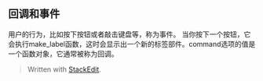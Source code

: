 ## 回调和事件
用户的行为，比如按下按钮或者敲击键盘等，称为事件。
当你按下一个按钮，它会执行make_label函数，这时会显示出一个新的标签部件。command选项的值是一个函数对象，它通常被称为回调。



> Written with [StackEdit](https://stackedit.io/).
<!--stackedit_data:
eyJoaXN0b3J5IjpbMTUxNzc2OTE0Nl19
-->